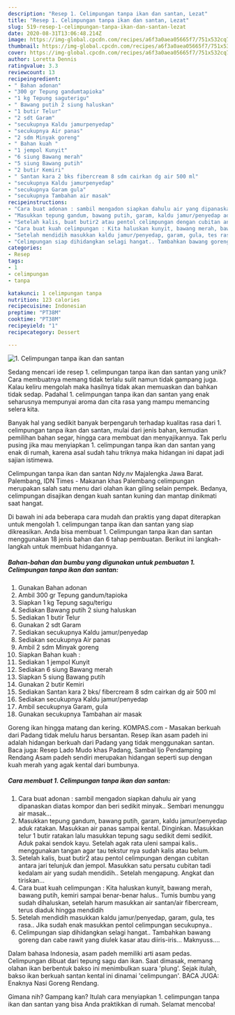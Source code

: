 ```yaml
---
description: "Resep 1. Celimpungan tanpa ikan dan santan, Lezat"
title: "Resep 1. Celimpungan tanpa ikan dan santan, Lezat"
slug: 519-resep-1-celimpungan-tanpa-ikan-dan-santan-lezat
date: 2020-08-31T13:06:48.214Z
image: https://img-global.cpcdn.com/recipes/a6f3a0aea05665f7/751x532cq70/1-celimpungan-tanpa-ikan-dan-santan-foto-resep-utama.jpg
thumbnail: https://img-global.cpcdn.com/recipes/a6f3a0aea05665f7/751x532cq70/1-celimpungan-tanpa-ikan-dan-santan-foto-resep-utama.jpg
cover: https://img-global.cpcdn.com/recipes/a6f3a0aea05665f7/751x532cq70/1-celimpungan-tanpa-ikan-dan-santan-foto-resep-utama.jpg
author: Loretta Dennis
ratingvalue: 3.3
reviewcount: 13
recipeingredient:
- " Bahan adonan"
- "300 gr Tepung gandumtapioka"
- "1 kg Tepung saguterigu"
- " Bawang putih 2 siung haluskan"
- "1 butir Telur"
- "2 sdt Garam"
- "secukupnya Kaldu jamurpenyedap"
- "secukupnya Air panas"
- "2 sdm Minyak goreng"
- " Bahan kuah "
- "1 jempol Kunyit"
- "6 siung Bawang merah"
- "5 siung Bawang putih"
- "2 butir Kemiri"
- " Santan kara 2 bks fibercream 8 sdm cairkan dg air 500 ml"
- "secukupnya Kaldu jamurpenyedap"
- "secukupnya Garam gula"
- "secukupnya Tambahan air masak"
recipeinstructions:
- "Cara buat adonan : sambil mengadon siapkan dahulu air yang dipanaskan diatas kompor dan beri sedikit minyak.. Sembari menunggu air masak..."
- "Masukkan tepung gandum, bawang putih, garam, kaldu jamur/penyedap aduk ratakan. Masukkan air panas sampai kental. Dinginkan. Masukkan telur 1 butir ratakan lalu masukkan tepung sagu sedikit demi sedikit. Aduk pakai sendok kayu. Setelah agak rata uleni sampai kalis.. menggunakan tangan agar tau tekstur nya sudah kalis atau belum."
- "Setelah kalis, buat butir2 atau pentol celimpungan dengan cubitan antara jari telunjuk dan jempol. Masukkan satu persatu cubitan tadi kedalam air yang sudah mendidih.. Setelah mengapung. Angkat dan tiriskan..."
- "Cara buat kuah celimpungan : Kita haluskan kunyit, bawang merah, bawang putih, kemiri sampai benar-benar halus.. Tumis bumbu yang sudah dihaluskan, setelah harum masukkan air santan/air fibercream, terus diaduk hingga mendidih"
- "Setelah mendidih masukkan kaldu jamur/penyedap, garam, gula, tes rasa.. Jika sudah enak masukkan pentol celimpungan secukupnya.."
- "Celimpungan siap dihidangkan selagi hangat.. Tambahkan bawang goreng dan cabe rawit yang diulek kasar atau diiris-iris... Maknyuss...."
categories:
- Resep
tags:
- 1
- celimpungan
- tanpa

katakunci: 1 celimpungan tanpa 
nutrition: 123 calories
recipecuisine: Indonesian
preptime: "PT38M"
cooktime: "PT38M"
recipeyield: "1"
recipecategory: Dessert

---
```



![1. Celimpungan tanpa ikan dan santan](https://img-global.cpcdn.com/recipes/a6f3a0aea05665f7/751x532cq70/1-celimpungan-tanpa-ikan-dan-santan-foto-resep-utama.jpg)

Sedang mencari ide resep 1. celimpungan tanpa ikan dan santan yang unik? Cara membuatnya memang tidak terlalu sulit namun tidak gampang juga. Kalau keliru mengolah maka hasilnya tidak akan memuaskan dan bahkan tidak sedap. Padahal 1. celimpungan tanpa ikan dan santan yang enak seharusnya mempunyai aroma dan cita rasa yang mampu memancing selera kita.

Banyak hal yang sedikit banyak berpengaruh terhadap kualitas rasa dari 1. celimpungan tanpa ikan dan santan, mulai dari jenis bahan, kemudian pemilihan bahan segar, hingga cara membuat dan menyajikannya. Tak perlu pusing jika mau menyiapkan 1. celimpungan tanpa ikan dan santan yang enak di rumah, karena asal sudah tahu triknya maka hidangan ini dapat jadi sajian istimewa.

Celimpungan tanpa ikan dan santan Ndy.nv Majalengka Jawa Barat. Palembang, IDN Times - Makanan khas Palembang celimpungan merupakan salah satu menu dari olahan ikan giling selain pempek. Bedanya, celimpungan disajikan dengan kuah santan kuning dan mantap dinikmati saat hangat.


Di bawah ini ada beberapa cara mudah dan praktis yang dapat diterapkan untuk mengolah 1. celimpungan tanpa ikan dan santan yang siap dikreasikan. Anda bisa membuat 1. Celimpungan tanpa ikan dan santan menggunakan 18 jenis bahan dan 6 tahap pembuatan. Berikut ini langkah-langkah untuk membuat hidangannya.

<!--inarticleads1-->

##### Bahan-bahan dan bumbu yang digunakan untuk pembuatan 1. Celimpungan tanpa ikan dan santan:

1. Gunakan  Bahan adonan
1. Ambil 300 gr Tepung gandum/tapioka
1. Siapkan 1 kg Tepung sagu/terigu
1. Sediakan  Bawang putih 2 siung haluskan
1. Sediakan 1 butir Telur
1. Gunakan 2 sdt Garam
1. Sediakan secukupnya Kaldu jamur/penyedap
1. Sediakan secukupnya Air panas
1. Ambil 2 sdm Minyak goreng
1. Siapkan  Bahan kuah :
1. Sediakan 1 jempol Kunyit
1. Sediakan 6 siung Bawang merah
1. Siapkan 5 siung Bawang putih
1. Gunakan 2 butir Kemiri
1. Sediakan  Santan kara 2 bks/ fibercream 8 sdm cairkan dg air 500 ml
1. Sediakan secukupnya Kaldu jamur/penyedap
1. Ambil secukupnya Garam, gula
1. Gunakan secukupnya Tambahan air masak


Goreng ikan hingga matang dan kering. KOMPAS.com - Masakan berkuah dari Padang tidak melulu harus bersantan. Resep ikan asam padeh ini adalah hidangan berkuah dari Padang yang tidak menggunakan santan. Baca juga: Resep Lado Mudo khas Padang, Sambal Ijo Pendamping Rendang Asam padeh sendiri merupakan hidangan seperti sup dengan kuah merah yang agak kental dari bumbunya. 

<!--inarticleads2-->

##### Cara membuat 1. Celimpungan tanpa ikan dan santan:

1. Cara buat adonan : sambil mengadon siapkan dahulu air yang dipanaskan diatas kompor dan beri sedikit minyak.. Sembari menunggu air masak...
1. Masukkan tepung gandum, bawang putih, garam, kaldu jamur/penyedap aduk ratakan. Masukkan air panas sampai kental. Dinginkan. Masukkan telur 1 butir ratakan lalu masukkan tepung sagu sedikit demi sedikit. Aduk pakai sendok kayu. Setelah agak rata uleni sampai kalis.. menggunakan tangan agar tau tekstur nya sudah kalis atau belum.
1. Setelah kalis, buat butir2 atau pentol celimpungan dengan cubitan antara jari telunjuk dan jempol. Masukkan satu persatu cubitan tadi kedalam air yang sudah mendidih.. Setelah mengapung. Angkat dan tiriskan...
1. Cara buat kuah celimpungan : Kita haluskan kunyit, bawang merah, bawang putih, kemiri sampai benar-benar halus.. Tumis bumbu yang sudah dihaluskan, setelah harum masukkan air santan/air fibercream, terus diaduk hingga mendidih
1. Setelah mendidih masukkan kaldu jamur/penyedap, garam, gula, tes rasa.. Jika sudah enak masukkan pentol celimpungan secukupnya..
1. Celimpungan siap dihidangkan selagi hangat.. Tambahkan bawang goreng dan cabe rawit yang diulek kasar atau diiris-iris... Maknyuss....


Dalam bahasa Indonesia, asam padeh memiliki arti asam pedas. Celimpungan dibuat dari tepung sagu dan ikan. Saat dimasak, memang olahan ikan berbentuk bakso ini menimbulkan suara &#39;plung&#39;. Sejak itulah, bakso ikan berkuah santan kental ini dinamai &#39;celimpungan&#39;. BACA JUGA: Enaknya Nasi Goreng Rendang. 

Gimana nih? Gampang kan? Itulah cara menyiapkan 1. celimpungan tanpa ikan dan santan yang bisa Anda praktikkan di rumah. Selamat mencoba!
